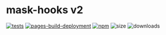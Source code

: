 # mask-hooks v2

[![tests](https://github.com/guilhermeasn/mask-hooks/actions/workflows/tests.yml/badge.svg)](https://github.com/guilhermeasn/mask-hooks/actions/workflows/tests.yml)
[![pages-build-deployment](https://github.com/guilhermeasn/mask-hooks/actions/workflows/pages/pages-build-deployment/badge.svg)](https://github.com/guilhermeasn/mask-hooks/actions/workflows/pages/pages-build-deployment)
[![npm](https://img.shields.io/npm/v/mask-hooks.svg)](https://www.npmjs.com/package/mask-hooks)
![size](https://img.shields.io/bundlephobia/minzip/mask-hooks)
![downloads](https://img.shields.io/npm/dt/mask-hooks)